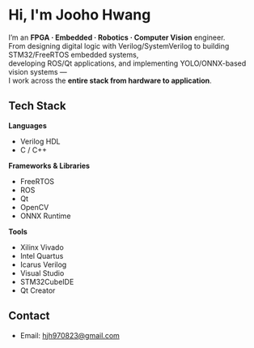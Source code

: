 # Hi, I'm Jooho Hwang

I’m an **FPGA · Embedded · Robotics · Computer Vision** engineer.  
From designing digital logic with Verilog/SystemVerilog to building STM32/FreeRTOS embedded systems,  
developing ROS/Qt applications, and implementing YOLO/ONNX-based vision systems —  
I work across the **entire stack from hardware to application**.

## Tech Stack

**Languages**  
- Verilog HDL
- C / C++  

**Frameworks & Libraries**  
- FreeRTOS  
- ROS  
- Qt  
- OpenCV  
- ONNX Runtime

**Tools**  
- Xilinx Vivado
- Intel Quartus
- Icarus Verilog
- Visual Studio
- STM32CubeIDE
- Qt Creator

## Contact
- Email: hjh970823@gmail.com
